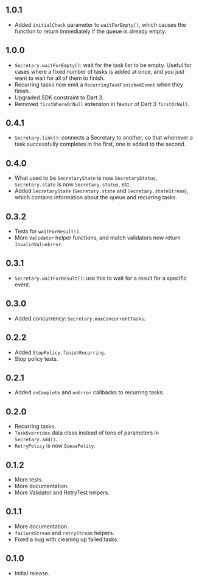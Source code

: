## 1.0.1
- Added `initialCheck` parameter to `waitForEmpty()`, which causes the function to return immediately if the queue is already empty.

## 1.0.0
- `Secretary.waitForEmpty()`: wait for the task list to be empty. Useful for cases where a fixed number of tasks is added at once, and you just want to wait for all of them to finish.
- Recurring tasks now emit a `RecurringTaskFinishedEvent` when they finish.
- Upgraded SDK constraint to Dart 3.
- Removed `firstWhereOrNull` extension in favour of Dart 3 `firstOrNull`.

## 0.4.1
- `Secretary.link()`: connects a Secretary to another, so that whenever a task successfully completes in the first, one is added to the second.

## 0.4.0
- What used to be `SecretaryState` is now `SecretaryStatus`, `Secretary.state` is now `Secretary.status`, etc.
- Added `SecretaryState` (`Secretary.state` and `Secretary.stateStream`), which contains information about the queue and recurring tasks.

## 0.3.2
- Tests for `waitForResult()`.
- More `Validator` helper functions, and match validators now return `InvalidValueError`.

## 0.3.1
- `Secretary.waitForResult()`: use this to wait for a result for a specific event.

## 0.3.0
- Added concurrency: `Secretary.maxConcurrentTasks`.

## 0.2.2
- Added `StopPolicy.finishRecurring`.
- Stop policy tests.

## 0.2.1
- Added `onComplete` and `onError` callbacks to recurring tasks.

## 0.2.0
- Recurring tasks.
- `TaskOverrides` data class instead of tons of parameters in `Secretary.add()`.
- `RetryPolicy` is now `QueuePolicy`.

## 0.1.2
- More tests.
- More documentation.
- More Validator and RetryTest helpers.

## 0.1.1
- More documentation.
- `failureStream` and `retryStream` helpers.
- Fixed a bug with cleaning up failed tasks.

## 0.1.0
- Initial release.